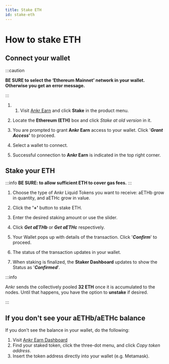 ```yaml
---
title: Stake ETH
id: stake-eth
---
```


# How to stake ETH

## Connect your wallet

:::caution

**BE SURE to select the ‘Ethereum Mainnet’ network in your wallet. Otherwise you get an error message.**

:::

1. 1. Visit [Ankr Earn](https://www.ankr.com/earn/) and click **Stake** in the product menu.

2. Locate the **Ethereum (ETH)** box and click *Stake at old version* in it.

3. You are prompted to grant **Ankr Earn** access to your wallet. Click '_**Grant Access**_**'** to proceed.

4. Select a wallet to connect.

5. Successful connection to **Ankr Earn** is indicated in the top right corner.

## Stake your ETH

:::info
**BE SURE: to allow sufficient ETH to cover gas fees.**
:::

1. Choose the type of Ankr Liquid Tokens you want to receive: aETHb grow in quantity, and aETHc grow in value. 
    
2. Click the **'+'** button to stake ETH.

3. Enter the desired staking amount or use the slider.

4. Click _**Get aETHb**_ or _**Get aETHc**_ respectively.

5. Your Wallet pops up with details of the transaction. Click '_**Confirm**_' to proceed.

6. The status of the transaction updates in your wallet.

7. When staking is finalized, the **Staker Dashboard** updates to show the Status as '_**Confirmed**_'.

:::info

Ankr sends the collectively pooled **32 ETH** once it is accumulated to the nodes. Until that happens, you have the option to **unstake** if desired.

:::

## If you don't see your aETHb/aETHc balance

If you don't see the balance in your wallet, do the following:

1. Visit [Ankr Earn Dashboard](https://www.ankr.com/earn/dashboard) 
2. Find your staked token, click the three-dot menu, and click *Copy token address*.
3. Insert the token address directly into your wallet (e.g. Metamask).

